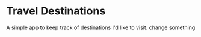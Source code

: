 # Travel Destinations

A simple app to keep track of destinations I'd like to visit.
change something
